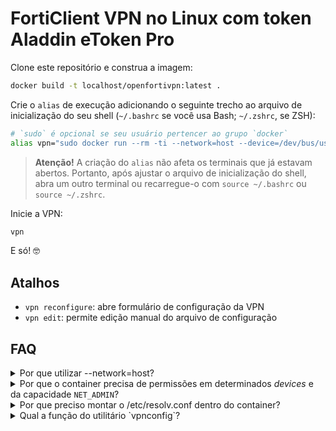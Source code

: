 # FortiClient VPN no Linux com token Aladdin eToken Pro

Clone este repositório e construa a imagem:

```bash
docker build -t localhost/openfortivpn:latest .
```

Crie o `alias` de execução adicionando o seguinte trecho ao arquivo de
inicialização do seu shell (`~/.bashrc` se você usa Bash; `~/.zshrc`, se ZSH):

```bash
# `sudo` é opcional se seu usuário pertencer ao grupo `docker`
alias vpn="sudo docker run --rm -ti --network=host --device=/dev/bus/usb --device=/dev/ppp --cap-add=NET_ADMIN -v ~/.config/openfortivpn:/vpn -v /etc/resolv.conf:/etc/resolv.conf localhost/openfortivpn"
```

> **Atenção!** A criação do `alias` não afeta os terminais que já estavam
abertos. Portanto, após ajustar o arquivo de inicialização do shell, abra
um outro terminal ou recarregue-o com `source ~/.bashrc` ou `source ~/.zshrc`.

Inicie a VPN:

```bash
vpn
```

E só! 🤓

## Atalhos

* `vpn reconfigure`: abre formulário de configuração da VPN
* `vpn edit`: permite edição manual do arquivo de configuração

## FAQ

<!-- markdownlint-disable no-inline-html -->
<details>
<summary>Por que utilizar --network=host?</summary>

Para a VPN funcionar, o `openfortivpn` cria uma interface `ppp` e adiciona
rotas IP estáticas à tabela de roteamento do kernel. Por exemplo, ele pode
rotear todas as conexões com destino a 172.16.0.0/12 para a interface `ppp0`.

Se não utilizássemos `--network=host`, essas rotas só funcionariam dentro do
próprio container.
</details>

<details>
<summary>
Por que o container precisa de permissões em determinados <em>devices</em>
e da capacidade <code>NET_ADMIN</code>?
</summary>

O openfortivpn precisa de permissões de acesso ao `/dev/ppp` do host para
criar uma interface de rede `ppp` e ao `/dev/usb` para ler os certificados
do token USB.

Idealmente, passaríamos apenas o _device_ do token USB (`--device=/dev/bus/usb/$BUS/$DEVICE`),
mas precisaríamos de algum script para determinar os valores `$BUS` e `$DEVICE`
que formam o caminho do dispositivo.

Já a _capability_ `NET_ADMIN` é um [requisito do driver `ppp`](https://git.io/Jys2R)
(é por esse motivo que o openfortivpn exige o `sudo` pra rodar fora do container).

Para simplificar, essas flags poderiam ser substituídas por `--privileged` e teríamos
o equivalente a rodar `sudo openfortivpn` diretamente no host. Porém, passar amplas
permissões ocultaria o exato nível de acesso do container.
</details>

<details>
<summary>Por que preciso montar o /etc/resolv.conf dentro do container?</summary>

Além de criar uma interface `ppp` e adicionar rotas IP, o `openfortivpn`
também precisa configurar o DNS para que o cliente possa acessar os domínios
da rede sob a VPN.
</details>

<details>
<summary>Qual a função do utilitário `vpnconfig`?</summary>

Nada mais do que um formulário que permite criar um arquivo de configuração do
`openfortivpn` sem passar por toda aquela cerimônia de identificação de
certificados.

Ele detecta automaticamente os certificados elegíveis do token bem como o
hash do certificado do servidor e os guarda nos respectivos atributos do arquivo
de configuração. Caso haja mais de um certificado elegível no token, o usuário
pode escolher qual usar.
</details>
